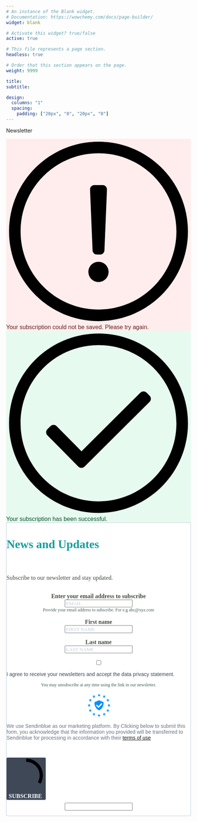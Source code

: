 ```yaml
---
# An instance of the Blank widget.
# Documentation: https://wowchemy.com/docs/page-builder/
widget: blank

# Activate this widget? true/false
active: true

# This file represents a page section.
headless: true

# Order that this section appears on the page.
weight: 9999

title:
subtitle:

design:
  columns: "1"
  spacing:
    padding: ["20px", "0", "20px", "0"]
---
```

Newsletter
<!-- Begin Sendinblue Form -->
<!-- START - We recommend to place the below code in head tag of your website html  -->
<style>
  @font-face {
    font-display: block;
    font-family: Roboto;
    src: url(https://assets.sendinblue.com/font/Roboto/Latin/normal/normal/7529907e9eaf8ebb5220c5f9850e3811.woff2) format("woff2"), url(https://assets.sendinblue.com/font/Roboto/Latin/normal/normal/25c678feafdc175a70922a116c9be3e7.woff) format("woff")
  }

  @font-face {
    font-display: fallback;
    font-family: Roboto;
    font-weight: 600;
    src: url(https://assets.sendinblue.com/font/Roboto/Latin/medium/normal/6e9caeeafb1f3491be3e32744bc30440.woff2) format("woff2"), url(https://assets.sendinblue.com/font/Roboto/Latin/medium/normal/71501f0d8d5aa95960f6475d5487d4c2.woff) format("woff")
  }

  @font-face {
    font-display: fallback;
    font-family: Roboto;
    font-weight: 700;
    src: url(https://assets.sendinblue.com/font/Roboto/Latin/bold/normal/3ef7cf158f310cf752d5ad08cd0e7e60.woff2) format("woff2"), url(https://assets.sendinblue.com/font/Roboto/Latin/bold/normal/ece3a1d82f18b60bcce0211725c476aa.woff) format("woff")
  }

  #sib-container input:-ms-input-placeholder {
    text-align: left;
    font-family: "Georgia", serif;
    color: #c0ccda;
  }

  #sib-container input::placeholder {
    text-align: left;
    font-family: "Georgia", serif;
    color: #c0ccda;
  }

  #sib-container textarea::placeholder {
    text-align: left;
    font-family: "Georgia", serif;
    color: #c0ccda;
  }
</style>
<link rel="stylesheet" href="https://sibforms.com/forms/end-form/build/sib-styles.css">
<!--  END - We recommend to place the above code in head tag of your website html -->

<!-- START - We recommend to place the below code where you want the form in your website html  -->
<div class="sib-form" style="text-align: center;
         background-color: #eaece9;                                 ">
  <div id="sib-form-container" class="sib-form-container">
    <div id="error-message" class="sib-form-message-panel" style="font-size:16px; text-align:left; font-family:&quot;Helvetica&quot;, sans-serif; color:#661d1d; background-color:#ffeded; border-radius:3px; border-color:#ff4949;max-width:540px;">
      <div class="sib-form-message-panel__text sib-form-message-panel__text--center">
        <svg viewBox="0 0 512 512" class="sib-icon sib-notification__icon">
          <path d="M256 40c118.621 0 216 96.075 216 216 0 119.291-96.61 216-216 216-119.244 0-216-96.562-216-216 0-119.203 96.602-216 216-216m0-32C119.043 8 8 119.083 8 256c0 136.997 111.043 248 248 248s248-111.003 248-248C504 119.083 392.957 8 256 8zm-11.49 120h22.979c6.823 0 12.274 5.682 11.99 12.5l-7 168c-.268 6.428-5.556 11.5-11.99 11.5h-8.979c-6.433 0-11.722-5.073-11.99-11.5l-7-168c-.283-6.818 5.167-12.5 11.99-12.5zM256 340c-15.464 0-28 12.536-28 28s12.536 28 28 28 28-12.536 28-28-12.536-28-28-28z"
          />
        </svg>
        <span class="sib-form-message-panel__inner-text">
                          Your subscription could not be saved. Please try again.
                      </span>
      </div>
    </div>
    <div></div>
    <div id="success-message" class="sib-form-message-panel" style="font-size:16px; text-align:left; font-family:&quot;Helvetica&quot;, sans-serif; color:#085229; background-color:#e7faf0; border-radius:3px; border-color:#13ce66;max-width:540px;">
      <div class="sib-form-message-panel__text sib-form-message-panel__text--center">
        <svg viewBox="0 0 512 512" class="sib-icon sib-notification__icon">
          <path d="M256 8C119.033 8 8 119.033 8 256s111.033 248 248 248 248-111.033 248-248S392.967 8 256 8zm0 464c-118.664 0-216-96.055-216-216 0-118.663 96.055-216 216-216 118.664 0 216 96.055 216 216 0 118.663-96.055 216-216 216zm141.63-274.961L217.15 376.071c-4.705 4.667-12.303 4.637-16.97-.068l-85.878-86.572c-4.667-4.705-4.637-12.303.068-16.97l8.52-8.451c4.705-4.667 12.303-4.637 16.97.068l68.976 69.533 163.441-162.13c4.705-4.667 12.303-4.637 16.97.068l8.451 8.52c4.668 4.705 4.637 12.303-.068 16.97z"
          />
        </svg>
        <span class="sib-form-message-panel__inner-text">
                          Your subscription has been successful.
                      </span>
      </div>
    </div>
    <div></div>
    <div id="sib-container" class="sib-container--large sib-container--vertical" style="text-align:center; background-color:rgba(255,255,255,1); max-width:540px; border-radius:3px; border-width:1px; border-color:#C0CCD9; border-style:solid;">
      <form id="sib-form" method="POST" action="https://dd1328ef.sibforms.com/serve/MUIEAGWBWRk2IGWqJYO7rUYrJMHJuIZJe2zyvDmV1yV0LJ5RDsy0aKsiypTmdcTKu0Z9xENHKR7ZdZTA933x45pMOOSPM3J3Df2lr8MO9tDVUHEEZwvrXfOiC6jWf9N-Ld01-3zGvfahx6Nv3y74WrcNNZfNhZqTLgPO4LN_kPajoKOm9ST4gYhEaGxmS8MULrC5_6RZ4Np2im6Q"
        data-type="subscription">
        <div style="padding: 8px 0;">
          <div class="sib-form-block" style="font-size:32px; text-align:left; font-weight:700; font-family:&quot;Georgia&quot;, serif; color:#149f9d; background-color:transparent;">
            <p>News and Updates</p>
          </div>
        </div>
        <div style="padding: 8px 0;">
          <div class="sib-form-block" style="font-size:16px; text-align:left; font-family:&quot;Georgia&quot;, serif; color:#464c43; background-color:transparent;">
            <div class="sib-text-form-block">
              <p>Subscribe to our newsletter and stay updated.</p>
            </div>
          </div>
        </div>
        <div style="padding: 8px 0;">
          <div class="sib-input sib-form-block">
            <div class="form__entry entry_block">
              <div class="form__label-row ">
                <label class="entry__label" style="font-size:16px; text-align:left; font-weight:700; font-family:&quot;Georgia&quot;, serif; color:#464c43;" for="EMAIL" data-required="*">
                  Enter your email address to subscribe
                </label>
                <div class="entry__field">
                  <input class="input" type="text" id="EMAIL" name="EMAIL" autocomplete="off" placeholder="EMAIL" data-required="true" required />
                </div>
              </div>
              <label class="entry__error entry__error--primary" style="font-size:16px; text-align:left; font-family:&quot;Helvetica&quot;, sans-serif; color:#661d1d; background-color:#ffeded; border-radius:3px; border-color:#ff4949;">
              </label>
              <label class="entry__specification" style="font-size:12px; text-align:left; font-family:&quot;Georgia&quot;, serif; color:#3c5d55;">
                Provide your email address to subscribe. For e.g abc@xyz.com
              </label>
            </div>
          </div>
        </div>
        <div style="padding: 8px 0;">
          <div class="sib-input sib-form-block">
            <div class="form__entry entry_block">
              <div class="form__label-row ">
                <label class="entry__label" style="font-size:16px; text-align:left; font-weight:700; font-family:&quot;Georgia&quot;, serif; color:#464c43;" for="FIRSTNAME">
                  First name
                </label>
                <div class="entry__field">
                  <input class="input" maxlength="200" type="text" id="FIRSTNAME" name="FIRSTNAME" autocomplete="off" placeholder="FIRST NAME" />
                </div>
              </div>
              <label class="entry__error entry__error--primary" style="font-size:16px; text-align:left; font-family:&quot;Helvetica&quot;, sans-serif; color:#661d1d; background-color:#ffeded; border-radius:3px; border-color:#ff4949;">
              </label>
            </div>
          </div>
        </div>
        <div style="padding: 8px 0;">
          <div class="sib-input sib-form-block">
            <div class="form__entry entry_block">
              <div class="form__label-row ">
                <label class="entry__label" style="font-size:16px; text-align:left; font-weight:700; font-family:&quot;Georgia&quot;, serif; color:#464c43;" for="LASTNAME">
                  Last name
                </label>
                <div class="entry__field">
                  <input class="input" maxlength="200" type="text" id="LASTNAME" name="LASTNAME" autocomplete="off" placeholder="LAST NAME" />
                </div>
              </div>
              <label class="entry__error entry__error--primary" style="font-size:16px; text-align:left; font-family:&quot;Helvetica&quot;, sans-serif; color:#661d1d; background-color:#ffeded; border-radius:3px; border-color:#ff4949;">
              </label>
            </div>
          </div>
        </div>
        <div style="padding: 8px 0;">
          <div class="sib-optin sib-form-block">
            <div class="form__entry entry_mcq">
              <div class="form__label-row ">
                <div class="entry__choice">
                  <label>
                    <input type="checkbox" class="input_replaced" value="1" id="OPT_IN" name="OPT_IN" />
                    <span class="checkbox checkbox_tick_positive"></span><span style="font-size:14px; text-align:left; font-family:&quot;Helvetica&quot;, sans-serif; color:#3C4858; background-color:transparent;"><p>I agree to receive your newsletters and accept the data privacy statement.</p></span>                    </label>
                </div>
              </div>
              <label class="entry__error entry__error--primary" style="font-size:16px; text-align:left; font-family:&quot;Helvetica&quot;, sans-serif; color:#661d1d; background-color:#ffeded; border-radius:3px; border-color:#ff4949;">
              </label>
              <label class="entry__specification" style="font-size:12px; text-align:left; font-family:&quot;Georgia&quot;, serif; color:#3c5d55;">
                You may unsubscribe at any time using the link in our newsletter.
              </label>
            </div>
          </div>
        </div>
        <div style="padding: 8px 0;">
          <div class="sib-form__declaration">
            <div class="declaration-block-icon">
              <svg class="icon__SVG" width="0" height="0" version="1.1" xmlns="http://www.w3.org/2000/svg">
                <defs>
                  <symbol id="svgIcon-sphere" viewBox="0 0 63 63">
                    <path class="path1" d="M31.54 0l1.05 3.06 3.385-.01-2.735 1.897 1.05 3.042-2.748-1.886-2.738 1.886 1.044-3.05-2.745-1.897h3.393zm13.97 3.019L46.555 6.4l3.384.01-2.743 2.101 1.048 3.387-2.752-2.1-2.752 2.1 1.054-3.382-2.745-2.105h3.385zm9.998 10.056l1.039 3.382h3.38l-2.751 2.1 1.05 3.382-2.744-2.091-2.743 2.091 1.054-3.381-2.754-2.1h3.385zM58.58 27.1l1.04 3.372h3.379l-2.752 2.096 1.05 3.387-2.744-2.091-2.75 2.092 1.054-3.387-2.747-2.097h3.376zm-3.076 14.02l1.044 3.364h3.385l-2.743 2.09 1.05 3.392-2.744-2.097-2.743 2.097 1.052-3.377-2.752-2.117 3.385-.01zm-9.985 9.91l1.045 3.364h3.393l-2.752 2.09 1.05 3.393-2.745-2.097-2.743 2.097 1.05-3.383-2.751-2.1 3.384-.01zM31.45 55.01l1.044 3.043 3.393-.008-2.752 1.9L34.19 63l-2.744-1.895-2.748 1.891 1.054-3.05-2.743-1.9h3.384zm-13.934-3.98l1.036 3.364h3.402l-2.752 2.09 1.053 3.393-2.747-2.097-2.752 2.097 1.053-3.382-2.743-2.1 3.384-.01zm-9.981-9.91l1.045 3.364h3.398l-2.748 2.09 1.05 3.392-2.753-2.1-2.752 2.096 1.053-3.382-2.743-2.102 3.384-.009zM4.466 27.1l1.038 3.372H8.88l-2.752 2.097 1.053 3.387-2.743-2.09-2.748 2.09 1.053-3.387L0 30.472h3.385zm3.069-14.025l1.045 3.382h3.395L9.23 18.56l1.05 3.381-2.752-2.09-2.752 2.09 1.053-3.381-2.744-2.1h3.384zm9.99-10.056L18.57 6.4l3.393.01-2.743 2.1 1.05 3.373-2.754-2.092-2.751 2.092 1.053-3.382-2.744-2.1h3.384zm24.938 19.394l-10-4.22a2.48 2.48 0 00-1.921 0l-10 4.22A2.529 2.529 0 0019 24.75c0 10.47 5.964 17.705 11.537 20.057a2.48 2.48 0 001.921 0C36.921 42.924 44 36.421 44 24.75a2.532 2.532 0 00-1.537-2.336zm-2.46 6.023l-9.583 9.705a.83.83 0 01-1.177 0l-5.416-5.485a.855.855 0 010-1.192l1.177-1.192a.83.83 0 011.177 0l3.65 3.697 7.819-7.916a.83.83 0 011.177 0l1.177 1.191a.843.843 0 010 1.192z"
                      fill="#0092FF"></path>
                  </symbol>
                </defs>
              </svg>
              <svg class="svgIcon-sphere" style="width:63px; height:63px;">
                <use xlink:href="#svgIcon-sphere"></use>
              </svg>
            </div>
            <p style="font-size:14px; text-align:left; font-family:&quot;Helvetica&quot;, sans-serif; color:#687484; background-color:transparent;">
              We use Sendinblue as our marketing platform. By Clicking below to submit this form, you acknowledge that the information you provided will be transferred to Sendinblue for processing in accordance with their
              <a target="_blank" class="clickable_link"
                href="https://www.sendinblue.com/legal/termsofuse/">terms of use</a>
            </p>
          </div>
        </div>
        <div style="padding: 8px 0;">
          <div class="g-recaptcha" data-sitekey="6LfKN9AaAAAAAGiY-rbffAiNaE9Jx1fH0vvAXlkZ" data-callback="invisibleCaptchaCallback" data-size="invisible" onclick="executeCaptcha"></div>
        </div>
        <div style="padding: 8px 0;">
          <div class="sib-form-block" style="text-align: left">
            <button class="sib-form-block__button sib-form-block__button-with-loader" style="font-size:16px; text-align:left; font-weight:700; font-family:&quot;Georgia&quot;, serif; color:#FFFFFF; background-color:#3E4857; border-radius:3px; border-width:0px;" form="sib-form"
              type="submit">
              <svg class="icon clickable__icon progress-indicator__icon sib-hide-loader-icon" viewBox="0 0 512 512">
                <path d="M460.116 373.846l-20.823-12.022c-5.541-3.199-7.54-10.159-4.663-15.874 30.137-59.886 28.343-131.652-5.386-189.946-33.641-58.394-94.896-95.833-161.827-99.676C261.028 55.961 256 50.751 256 44.352V20.309c0-6.904 5.808-12.337 12.703-11.982 83.556 4.306 160.163 50.864 202.11 123.677 42.063 72.696 44.079 162.316 6.031 236.832-3.14 6.148-10.75 8.461-16.728 5.01z"
                />
              </svg>
              SUBSCRIBE
            </button>
          </div>
        </div>
        <input type="text" name="email_address_check" value="" class="input--hidden">
        <input type="hidden" name="locale" value="en">
      </form>
    </div>
  </div>
</div>
<!-- END - We recommend to place the below code where you want the form in your website html  -->
<!-- START - We recommend to place the below code in footer or bottom of your website html  -->
<script>
  window.REQUIRED_CODE_ERROR_MESSAGE = 'Please choose a country code';

  window.EMAIL_INVALID_MESSAGE = window.SMS_INVALID_MESSAGE = "The information provided is invalid. Please review the field format and try again.";

  window.REQUIRED_ERROR_MESSAGE = "This field cannot be left blank. ";

  window.GENERIC_INVALID_MESSAGE = "The information provided is invalid. Please review the field format and try again.";




  window.translation = {
    common: {
      selectedList: '{quantity} list selected',
      selectedLists: '{quantity} lists selected'
    }
  };

  var AUTOHIDE = Boolean(0);
</script>
<script src="https://sibforms.com/forms/end-form/build/main.js"></script>

<script src="https://www.google.com/recaptcha/api.js?hl=en"></script>

<!-- END - We recommend to place the above code in footer or bottom of your website html  -->
<!-- End Sendinblue Form -->
